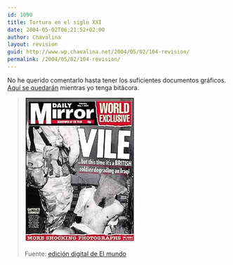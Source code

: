 ```yaml
---
id: 1090
title: Tortura en el siglo XXI
date: 2004-05-02T06:21:52+02:00
author: Chavalina
layout: revision
guid: http://www.wp.chavalina.net/2004/05/02/104-revision/
permalink: /2004/05/02/104-revision/
---
```

No he querido comentarlo hasta tener los suficientes documentos gráficos. [Aqu&iacute; se quedarán](mas/irak.htm) mientras yo tenga bitácora.

> <a href="http://www.elmundo.es/fotografia/2004/04/prisioneros/imagen1.html" target="_blank"><img src="/imagenes/irak/foto9.jpg" alt="Orinando a un prisionero" width="250" height="330" border="0" /></a> 
> 
> <p class="cita">
>   Fuente: <a href="http://www.elmundo.es/fotografia/2004/04/prisioneros/index.html" target="_blank">edici&oacute;n digital de El mundo</a>
> </p>